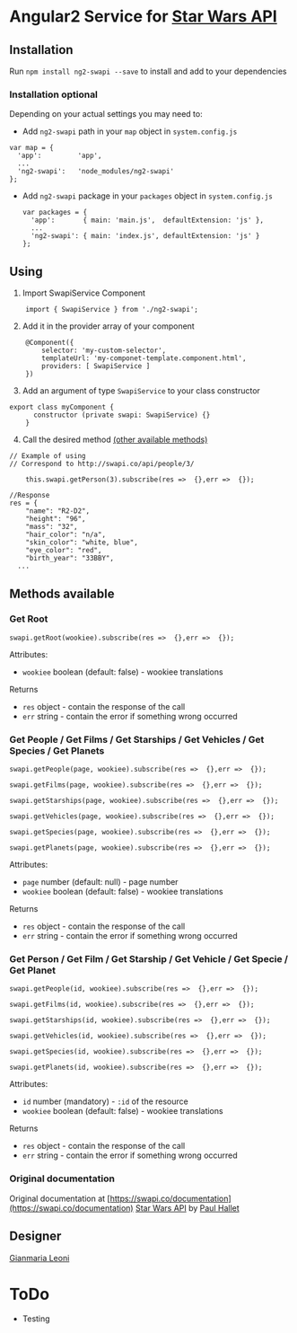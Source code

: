# Angular2 Service for [Star Wars API](https://swapi.co/)

## Installation
Run `npm install ng2-swapi --save` to install and add to your dependencies

### Installation optional
Depending on your actual settings you may need to:
- Add `ng2-swapi` path in your `map` object in `system.config.js`
 ```
 var map = {
   'app':         'app',
   ...
   'ng2-swapi':   'node_modules/ng2-swapi'
 };
 ```
- Add `ng2-swapi` package in your `packages` object in `system.config.js`
  ```
  var packages = {
    'app':       { main: 'main.js',  defaultExtension: 'js' },
    ...
    'ng2-swapi': { main: 'index.js', defaultExtension: 'js' }
  };
  ```

## Using
1.  Import SwapiService Component
```
    import { SwapiService } from './ng2-swapi';
```
2. Add it in the provider array of your component
```
    @Component({
        selector: 'my-custom-selector',
        templateUrl: 'my-componet-template.component.html',
        providers: [ SwapiService ]
    })
```
3. Add an argument of type `SwapiService` to your class  constructor
```
export class myComponent {
      constructor (private swapi: SwapiService) {}
    }
```
4. Call the desired method [(other available methods)](#methods-available)
```
// Example of using
// Correspond to http://swapi.co/api/people/3/

    this.swapi.getPerson(3).subscribe(res =>  {},err =>  {});
```
```
//Response
res = {
	"name": "R2-D2",
	"height": "96",
	"mass": "32",
	"hair_color": "n/a",
	"skin_color": "white, blue",
	"eye_color": "red",
	"birth_year": "33BBY",
  ...
```

## Methods available
### Get Root
```
swapi.getRoot(wookiee).subscribe(res =>  {},err =>  {});
```
Attributes:
- `wookiee` boolean (default: false) - wookiee translations

Returns
- `res` object - contain the response of the call
- `err` string - contain the error if something wrong occurred

### Get People / Get Films / Get Starships / Get Vehicles / Get Species / Get Planets
```
swapi.getPeople(page, wookiee).subscribe(res =>  {},err =>  {});

swapi.getFilms(page, wookiee).subscribe(res =>  {},err =>  {});

swapi.getStarships(page, wookiee).subscribe(res =>  {},err =>  {});

swapi.getVehicles(page, wookiee).subscribe(res =>  {},err =>  {});

swapi.getSpecies(page, wookiee).subscribe(res =>  {},err =>  {});

swapi.getPlanets(page, wookiee).subscribe(res =>  {},err =>  {});

```
Attributes:
- `page` number (default: null) - page number
- `wookiee` boolean (default: false) - wookiee translations

Returns
- `res` object - contain the response of the call
- `err` string - contain the error if something wrong occurred

### Get Person / Get Film / Get Starship / Get Vehicle / Get Specie / Get Planet
```
swapi.getPeople(id, wookiee).subscribe(res =>  {},err =>  {});

swapi.getFilms(id, wookiee).subscribe(res =>  {},err =>  {});

swapi.getStarships(id, wookiee).subscribe(res =>  {},err =>  {});

swapi.getVehicles(id, wookiee).subscribe(res =>  {},err =>  {});

swapi.getSpecies(id, wookiee).subscribe(res =>  {},err =>  {});

swapi.getPlanets(id, wookiee).subscribe(res =>  {},err =>  {});

```
Attributes:
- `id` number (mandatory) - `:id` of the resource
- `wookiee` boolean (default: false) - wookiee translations

Returns
- `res` object - contain the response of the call
- `err` string - contain the error if something wrong occurred

### Original documentation
Original documentation at [https://swapi.co/documentation](https://swapi.co/documentation)
[Star Wars API](https://swapi.co/) by [Paul Hallet](http://phalt.co/)

## Designer
[Gianmaria Leoni](https://github.com/giammaleoni)

# ToDo
  - Testing
